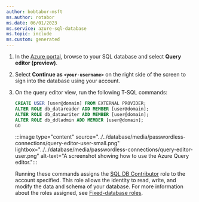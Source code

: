 ```yaml
---
author: bobtabor-msft
ms.author: rotabor
ms.date: 06/01/2023
ms.service: azure-sql-database
ms.topic: include
ms.custom: generated
---
```


1) In the [Azure portal](https://portal.azure.com), browse to your SQL database and select **Query editor (preview)**.

2) Select **Continue as `<your-username>`** on the right side of the screen to sign into the database using your account.

3) On the query editor view, run the following T-SQL commands:

    ```sql
    CREATE USER [user@domain] FROM EXTERNAL PROVIDER;
    ALTER ROLE db_datareader ADD MEMBER [user@domain];
    ALTER ROLE db_datawriter ADD MEMBER [user@domain];
    ALTER ROLE db_ddladmin ADD MEMBER [user@domain];
    GO
    ```

    :::image type="content" source="../../database/media/passwordless-connections/query-editor-user-small.png" lightbox="../../database/media/passwordless-connections/query-editor-user.png" alt-text="A screenshot showing how to use the Azure Query editor.":::

    Running these commands assigns the [SQL DB Contributor](/azure/role-based-access-control/built-in-roles#sql-db-contributor) role to the account specified. This role allows the identity to read, write, and modify the data and schema of your database. For more information about the roles assigned, see [Fixed-database roles](/sql/relational-databases/security/authentication-access/database-level-roles#fixed-database-roles).
